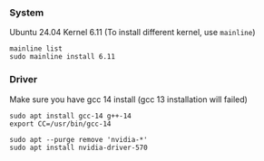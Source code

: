 ### System
Ubuntu 24.04
Kernel 6.11 (To install different kernel, use `mainline`)

```
mainline list
sudo mainline install 6.11
```


### Driver

Make sure you have gcc 14 install (gcc 13 installation will failed)

```
sudo apt install gcc-14 g++-14
export CC=/usr/bin/gcc-14

sudo apt --purge remove 'nvidia-*'
sudo apt install nvidia-driver-570
```
